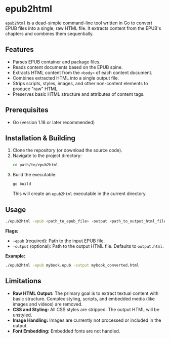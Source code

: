 # epub2html

`epub2html` is a dead-simple command-line tool written in Go to convert EPUB files into a single, raw HTML file. It extracts content from the EPUB's chapters and combines them sequentially.

## Features

- Parses EPUB container and package files.
- Reads content documents based on the EPUB spine.
- Extracts HTML content from the `<body>` of each content document.
- Combines extracted HTML into a single output file.
- Strips scripts, styles, images, and other non-content elements to produce "raw" HTML.
- Preserves basic HTML structure and attributes of content tags.

## Prerequisites

- Go (version 1.18 or later recommended)

## Installation & Building

1. Clone the repository (or download the source code).
2. Navigate to the project directory:
   ```bash
   cd path/to/epub2html
   ```
3. Build the executable:
   ```bash
   go build
   ```
   This will create an `epub2html` executable in the current directory.

## Usage

```bash
./epub2html -epub <path_to_epub_file> -output <path_to_output_html_file>
```

**Flags:**

- `-epub` (required): Path to the input EPUB file.
- `-output` (optional): Path to the output HTML file. Defaults to `output.html`.

**Example:**

```bash
./epub2html -epub mybook.epub -output mybook_converted.html
```

## Limitations

- **Raw HTML Output:** The primary goal is to extract textual content with basic structure. Complex styling, scripts, and embedded media (like images and videos) are removed.
- **CSS and Styling:** All CSS styles are stripped. The output HTML will be unstyled.
- **Image Handling:** Images are currently not processed or included in the output.
- **Font Embedding:** Embedded fonts are not handled.
